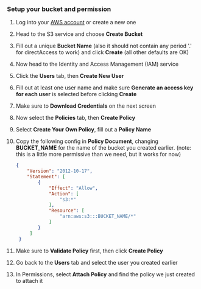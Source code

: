 ### Setup your bucket and permission

1. Log into your [AWS account](https://console.aws.amazon.com/) or create a new one
2. Head to the S3 service and choose **Create Bucket**
3. Fill out a unique **Bucket Name** (also it should not contain any period '.' for directAccess to work) and click **Create** (all other defaults are OK)
4. Now head to the Identity and Access Management (IAM) service
5. Click the **Users** tab, then **Create New User**
6. Fill out at least one user name and make sure **Generate an access key for each user** is selected before clicking **Create**
7. Make sure to **Download Credentials** on the next screen
8. Now select the **Policies** tab, then **Create Policy**
9. Select **Create Your Own Policy**, fill out a **Policy Name**
10. Copy the following config in **Policy Document**, changing **BUCKET_NAME** for the name of the bucket you created earlier. (note: this is a little more permissive than we need, but it works for now)

    ```json
    {
        "Version": "2012-10-17",
        "Statement": [
            {
                "Effect": "Allow",
                "Action": [
                    "s3:*"
                ],
                "Resource": [
                    "arn:aws:s3:::BUCKET_NAME/*"
                ]
            }
         ]
     }
    ```
11. Make sure to **Validate Policy** first, then click **Create Policy**
12. Go back to the **Users** tab and select the user you created earlier
13. In Permissions, select **Attach Policy** and find the policy we just created to attach it